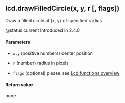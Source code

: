 <!-- This file was generated by the script. Do not edit it, any changes will be lost! -->

## lcd.drawFilledCircle(x, y, r [, flags])



Draw a filled circle at (x, y) of specified radius

@status current Introduced in 2.4.0


#### Parameters

* `x,y` (positive numbers) center position

* `r` (number) radius in pixels

* `flags` (optional) please see [Lcd functions overview](../lcd-functions-less-than-greater-than-luadoc-begin-lcd/lcd_functions-overview.html)



#### Return value

none

